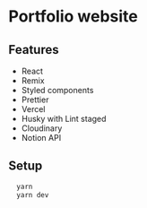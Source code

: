 # Portfolio website

## Features

- React
- Remix
- Styled components
- Prettier
- Vercel
- Husky with Lint staged
- Cloudinary
- Notion API

## Setup

```bash
  yarn
  yarn dev
```
